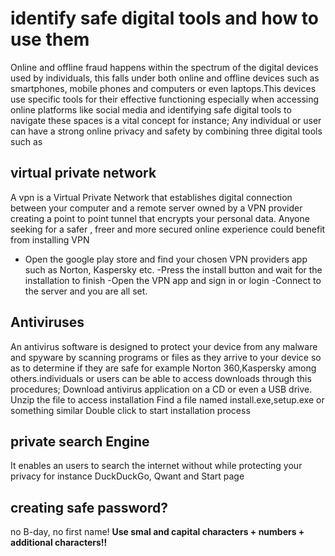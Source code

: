 # identify safe digital tools and how to use them
Online and offline fraud happens within the spectrum of the digital devices used by individuals, this falls under both online and offline devices such as smartphones, mobile phones and computers or even laptops.This devices use specific tools for their effective functioning especially when accessing online platforms like social media and identifying safe digital tools to navigate these spaces is a vital concept for instance;
Any individual or user can have a strong online privacy and safety by combining three digital tools such as
## virtual private network
A vpn is a Virtual Private Network that establishes digital connection between your computer and a remote server owned by a VPN provider creating a point to point tunnel that encrypts your personal data. Anyone seeking for a safer , freer and more secured online experience could benefit from installing VPN
- Open the google play store and find your chosen VPN providers app such as Norton, Kaspersky etc.
-Press the install button and wait for the installation to finish
-Open the VPN app and sign in or login 
-Connect to the server and you are all set.
## Antiviruses
An antivirus software is designed to protect your device from any malware and spyware by scanning programs or files as they arrive to your device so as to determine if they are safe for example Norton 360,Kaspersky among others.individuals or users can be able to access downloads through this procedures;
Download antivirus application on a CD or even a USB drive.
Unzip the file to access installation
Find a file named install.exe,setup.exe or something similar
Double click to start installation process
## private search Engine
It enables an users to search the internet without while protecting your privacy for instance DuckDuckGo, Qwant and Start page

## creating safe password?
no B-day, no first name! **Use smal and capital characters + numbers + additional characters!!**
